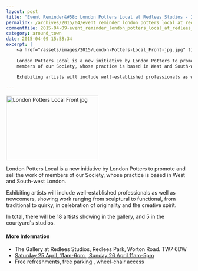 ```yaml
---
layout: post
title: "Event Reminder&#58; London Potters Local at Redlees Studios - 25 to 26 April 2015"
permalink: /archives/2015/04/event_reminder_london_potters_local_at_redlees_stu.html
commentfile: 2015-04-09-event_reminder_london_potters_local_at_redlees_stu
category: around_town
date: 2015-04-09 15:58:34
excerpt: |
    <a href="/assets/images/2015/London-Potters-Local_Front-jpg.jpg" title="See larger version of - London Potters Local Front jpg"><img src="/assets/images/2015/London-Potters-Local_Front-jpg_thumb.jpg" width="150" height="106" alt="London Potters Local Front jpg" class="photo right" /></a>
    
    London Potters Local is a new initiative by London Potters to promote and sell the work of
    members of our Society, whose practice is based in West and South-west London.
    
    Exhibiting artists will include well-established professionals as well as newcomers, showing work ranging from sculptural to functional, from traditional to quirky, in celebration of originality and the creative spirit.

---
```


<a href="/assets/images/2015/London-Potters-Local_Front-jpg.jpg" title="See larger version of - London Potters Local Front jpg"><img src="/assets/images/2015/London-Potters-Local_Front-jpg_thumb.jpg" width="250" height="176" alt="London Potters Local Front jpg" class="photo right" /></a>

London Potters Local is a new initiative by London Potters to promote and sell the work of
members of our Society, whose practice is based in West and South-west London.

Exhibiting artists will include well-established professionals as well as newcomers, showing work ranging from sculptural to functional, from traditional to quirky, in celebration of originality and the creative spirit.

In total, there will be 18 artists showing in the gallery, and 5 in the courtyard's studios.

#### More Information

-   The Gallery at Redlees Studios, Redlees Park, Worton Road. TW7 6DW
-   [Saturday 25 April, 11am-6pm , Sunday 26 April 11am-5pm](/event/exhibition/200705144964)
-   Free refreshments, free parking , wheel-chair access
